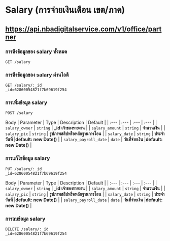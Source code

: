 # Salary (การจ่ายเงินเดือน เขต/ภาค)
## https://api.nbadigitalservice.com/v1/office/partner


### การดึงข้อมูลของ salary ทั้งหมด
```http
GET /salary
```
### การดึงข้อมูลของ salary ผ่านไอดี
```http
GET /salary/:_id 
_id=62860054821f7b69619f254
```

### การเพิ่มข้อมูล salary
```http
POST /salary
```
Body
| Parameter | Type | Description | Default |
| :--- | :--- | :--- | :--- |
| `salary_owner` | `string` | **_id เจ้าของรายงาน** |
| `salary_amount` | `string` | **จำนวนเงิน** |
| `salary_pic` | `string` | **รูปภาพสลิปหรือหลักฐานการโอน** |
| `salary_date` | `string` | **ประจำวันที่** |**default: new Date()** |
| `salary_payroll_date` | `date` | **วันที่จ่ายเงิน** |**default: new Date()** |


### การแก้ไขข้อมูล salary
```http
PUT /salary/:_id 
_id=62860054821f7b69619f254
```
Body
| Parameter | Type | Description | Default |
| :--- | :--- | :--- | :--- |
| `salary_owner` | `string` | **_id เจ้าของรายงาน** |
| `salary_amount` | `string` | **จำนวนเงิน** |
| `salary_pic` | `string` | **รูปภาพสลิปหรือหลักฐานการโอน** |
| `salary_date` | `string` | **ประจำวันที่** |**default: new Date()** |
| `salary_payroll_date` | `date` | **วันที่จ่ายเงิน** |**default: new Date()** |

### การลบข้อมูล salary
```http
DELETE /salary/:_id
_id=62860054821f7b69619f254
```
